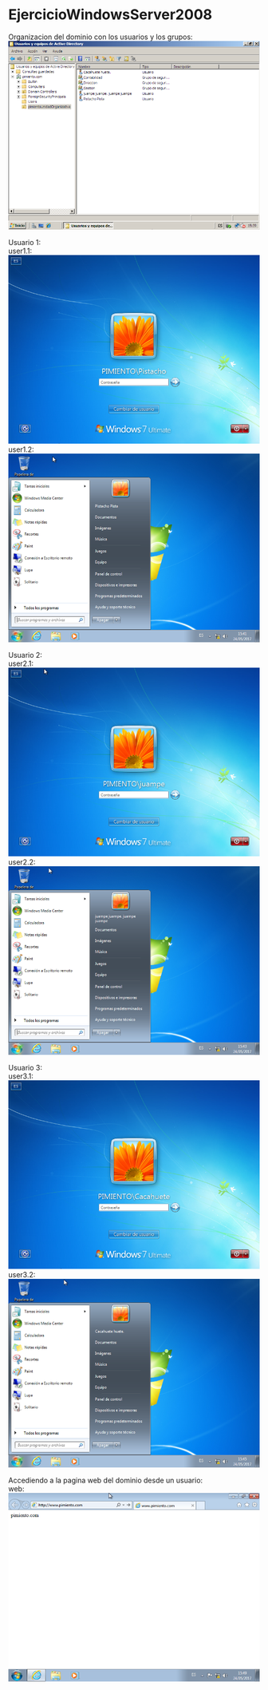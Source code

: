 # EjercicioWindowsServer2008

Organizacion del dominio con los usuarios y los grupos:   
![org](org.png)
  
Usuario 1:  
user1.1:  
![user1.1](user1.1.png)  
user1.2:  
![user1.2](user1.2.png)  
  
Usuario 2:  
user2.1:  
![user2.1](user2.1.png)  
user2.2:  
![user2.2](user2.2.png)  
  
Usuario 3:  
user3.1:  
![user3.1](user3.1.png)  
user3.2:  
![user3.2](user3.2.png)  
  
Accediendo a la pagina web del dominio desde un usuario:  
web:  
![web](web.png)  
  
